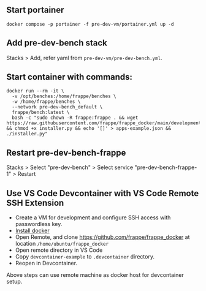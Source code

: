 ## Start portainer

```shell
docker compose -p portainer -f pre-dev-vm/portainer.yml up -d
```

## Add pre-dev-bench stack

Stacks > Add,  refer yaml from `pre-dev-vm/pre-dev-bench.yml`.

## Start container with commands:

```shell
docker run --rm -it \
  -v /opt/benches:/home/frappe/benches \
  -w /home/frappe/benches \
  --network pre-dev-bench_default \
  frappe/bench:latest \
  bash -c "sudo chown -R frappe:frappe . && wget https://raw.githubusercontent.com/frappe/frappe_docker/main/development/installer.py && chmod +x installer.py && echo '[]' > apps-example.json && ./installer.py"
```

## Restart pre-dev-bench-frappe

Stacks > Select "pre-dev-bench" > Select service "pre-dev-bench-frappe-1" > Restart

## Use VS Code Devcontainer with VS Code Remote SSH Extension

- Create a VM for development and configure SSH access with passwordless key.
- [Install docker](docker-swarm.md#install-prerequisites)
- Open Remote, and clone https://github.com/frappe/frappe_docker at location `/home/ubuntu/frappe_docker`
- Open remote directory in VS Code
- Copy `devcontainer-example` to `.devcontainer` directory.
- Reopen in Devcontainer.

Above steps can use remote machine as docker host for devcontainer setup.
